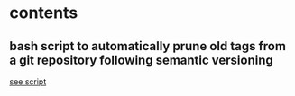 # contents

## bash script to automatically prune old tags from a git repository following semantic versioning

[see script](prune_git_tags.sh)


